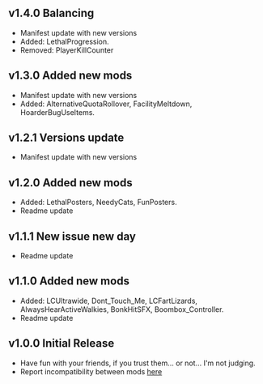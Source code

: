 ## v1.4.0 Balancing
- Manifest update with new versions
- Added: LethalProgression.
- Removed: PlayerKillCounter

## v1.3.0 Added new mods
- Manifest update with new versions
- Added: AlternativeQuotaRollover, FacilityMeltdown, HoarderBugUseItems.

## v1.2.1 Versions update
- Manifest update with new versions

## v1.2.0 Added new mods
- Added: LethalPosters, NeedyCats, FunPosters.
- Readme update

## v1.1.1 New issue new day
- Readme update

## v1.1.0 Added new mods
- Added: LCUltrawide, Dont_Touch_Me, LCFartLizards, AlwaysHearActiveWalkies, BonkHitSFX, Boombox_Controller.
- Readme update

## v1.0.0 Initial Release
- Have fun with your friends, if you trust them... or not... I'm not judging.
- Report incompatibility between mods [here](https://github.com/IlBuonTommy/Kavpack/issues)